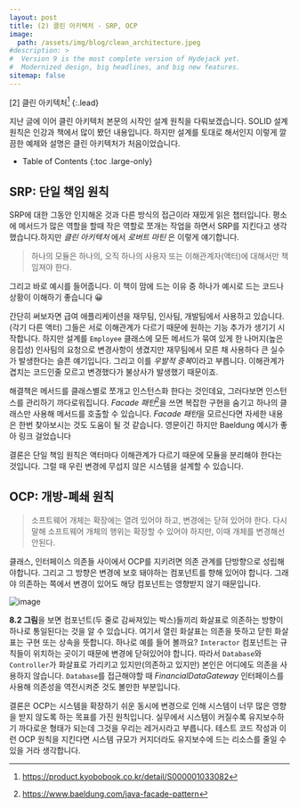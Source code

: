 ```yaml
---
layout: post
title: (2) 클린 아키텍처 - SRP, OCP
image: 
  path: /assets/img/blog/clean_architecture.jpeg
#description: >
#  Version 9 is the most complete version of Hydejack yet.
#  Modernized design, big headlines, and big new features.
sitemap: false
---
```


[2] 클린 아키텍처[^1]
{:.lead}

지난 글에 이어 클린 아키텍처 본문의 시작인 설계 원칙을 다뤄보겠습니다. SOLID 설계 원칙은 인강과 책에서 많이 봤던 내용입니다. 하지만 설계를 토대로 해서인지 이렇게 깔끔한 예제와 설명은 클린 아키텍처가 처음이었습니다.  

- Table of Contents
{:toc .large-only}

## SRP: 단일 책임 원칙

SRP에 대한 그동안 인지해온 것과 다른 방식의 접근이라 재밌게 읽은 챕터입니다. 평소에 메서드가 많은 역할을 할때 작은 역할로 쪼개는 작업을 하면서 SRP를 지킨다고 생각했습니다.하지만 _클린 아키텍처_ 에서 *로버트 마틴* 은 이렇게 얘기합니다.

> 하나의 모듈은 하나의, 오직 하나의 사용자 또는 이해관계자(액터)에 대해서만 책임져야 한다.

그리고 바로 예시를 들어줍니다. 이 책이 맘에 드는 이유 중 하나가 예시로 드는 코드나 상황이 이해하기 좋습니다 😀

간단히 써보자면 급여 애플리케이션을 재무팀, 인사팀, 개발팀에서 사용하고 있습니다.(각기 다른 액터)
그들은 서로 이해관계가 다르기 때문에 원하는 기능 추가가 생기기 시작합니다. 하지만 설계를 `Employee` 클래스에 모든 메서드가 묶여 있게 한 나머지(높은 응집성) 인사팀의 요청으로 변경사항이 생겼지만 재무팀에서 모른 채 사용하다 큰 실수가 발생한다는 슬픈 얘기입니다. 그리고 이를 *우발적 중복*이라고 부릅니다. 이해관계가 겹치는 코드인줄 모르고 변경했다가 불상사가 발생했기 때문이죠. 

해결책은 메서드를 클래스별로 쪼개고 인스턴스화 한다는 것인데요, 그러다보면 인스턴스를 관리하기 까다로워집니다. _Facade 패턴_[^2]을 쓰면 복잡한 구현을 숨기고 하나의 클래스만 사용해 메서드를 호출할 수 있습니다. *Facade 패턴*을 모르신다면 자세한 내용은 한번 찾아보시는 것도 도움이 될 것 같습니다.
영문이긴 하지만 Baeldung 예시가 좋아 링크 걸었습니다

결론은 단일 책임 원칙은 액터마다 이해관계가 다르기 때문에 모듈을 분리해야 한다는 것입니다. 그럴 때 우린 변경에 무섭지 않은 시스템을 설계할 수 있습니다.    

## OCP: 개방-폐쇄 원칙

> 소프트웨어 개체는 확장에는 열려 있어야 하고, 변경에는 닫혀 있어야 한다.
> 다시 말해 소프트웨어 개체의 행위는 확장할 수 있어야 하지만, 이때 개체를 변경해선 안된다.

클래스, 인터페이스 의존들 사이에서 OCP를 지키려면 의존 관계를 단방향으로 성립해야합니다. 그리고 그 방향은 변경에 보호 돼야하는 컴포넌트를 향해 있어야 합니다. 그래야 의존하는 쪽에서 변경이 있어도 해당 컴포넌트는 영향받지 않기 때문입니다.

![image](https://github.com/klyhyeon/klyhyeon.github.io/assets/61368705/5fa0aae7-753f-4b14-bec8-95c3346a1916)

**8.2 그림**을 보면 컴포넌트(두 줄로 감싸져있는 박스)들끼리 화살표로 의존하는 방향이 하나로 통일된다는 것을 알 수 있습니다. 여기서 열린 화살표는 의존을 뜻하고 닫힌 화살표는 구현 또는 상속을 뜻합니다.
하나로 예를 들어 볼까요? `Interactor` 컴포넌트는 규칙들이 위치하는 곳이기 때문에 변경에 닫혀있어야 합니다. 따라서 `Database`와 `Controller`가 화살표로 가리키고 있지만(의존하고 있지만) 본인은 어디에도 의존을 사용하지 않습니다.
`Database`를 접근해야할 때 _FinancialDataGateway_ 인터페이스를 사용해 의존성을 역전시켜준 것도 볼만한 부분입니다.

결론은 OCP는 시스템을 확장하기 쉬운 동시에 변경으로 인해 시스템이 너무 많은 영향을 받지 않도록 하는 목표를 가진 원칙입니다. 실무에서 시스템이 커질수록 유지보수하기 까다로운 형태가 되는데 그것을 우리는 레거시라고 부릅니다. 
테스트 코드 작성과 이런 OCP 원칙을 지킨다면 시스템 규모가 커지더라도 유지보수에 드는 리소스를 줄일 수 있을 거라 생각합니다.



[^1]: https://product.kyobobook.co.kr/detail/S000001033082
[^2]: https://www.baeldung.com/java-facade-pattern